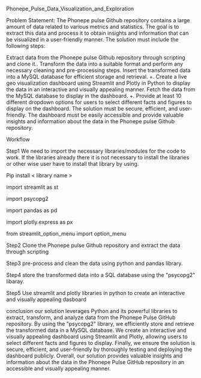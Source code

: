 Phonepe_Pulse_Data_Visualization_and_Exploration

Problem Statement:
The Phonepe pulse Github repository contains a large amount of data related to various metrics and statistics. The goal is to extract this data and process it to obtain insights and information that can be visualized in a user-friendly manner. The solution must include the following steps:

Extract data from the Phonepe pulse Github repository through scripting and clone it..
Transform the data into a suitable format and perform any necessary cleaning and pre-processing steps.
Insert the transformed data into a MySQL database for efficient storage and retrieval. +. Create a live geo visualization dashboard using Streamlit and Plotly in Python to display the data in an interactive and visually appealing manner.
Fetch the data from the MySQL database to display in the dashboard. +. Provide at least 10 different dropdown options for users to select different facts and figures to display on the dashboard. The solution must be secure, efficient, and user-friendly. The dashboard must be easily accessible and provide valuable insights and information about the data in the Phonepe pulse Github repository.

Workflow

Step1
We need to import the necessary libraries/modules for the code to work. If the libraries already there it is not necessary to install the libraries or other wise user have to install that library by using.

Pip install < library name >

import streamlit as st

import psycopg2

import pandas as pd

import plotly.express as px

from streamlit_option_menu import option_menu

Step2
Clone the Phonepe pulse Github repository and extract the data through scripting

Step3
pre-process and clean the data using python and pandas library.

Step4
store the transformed data into a SQL database using the "psycopg2" libaray.

Step5
Use streamlit and plotly libraries in python to create an interactive and visually appealing dasboard

conclusion
our solution leverages Python and its powerful libraries to extract, transform, and analyze data from the Phonepe Pulse GitHub repository.
By using the "psycopg2" library, we efficiently store and retrieve the transformed data in a MySQL database.
We create an interactive and visually appealing dashboard using Streamlit and Plotly, allowing users to select different facts and figures to display.
Finally, we ensure the solution is secure, efficient, and user-friendly by thoroughly testing and deploying the dashboard publicly.
Overall, our solution provides valuable insights and information about the data in the Phonepe Pulse GitHub repository in an accessible and visually appealing manner.
